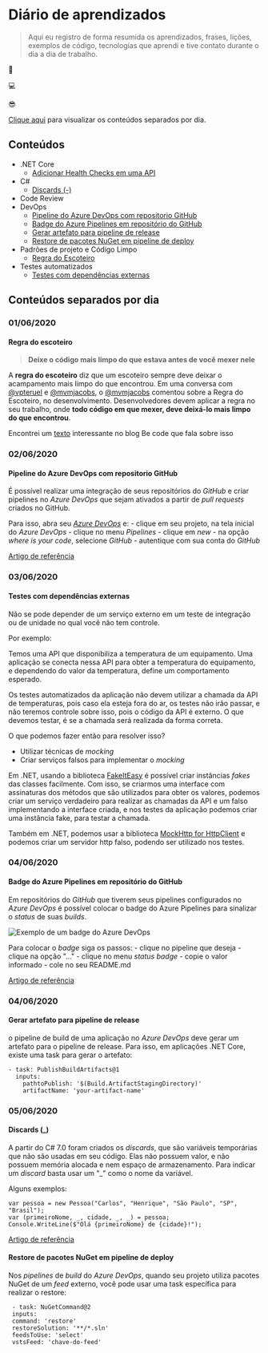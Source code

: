 
# Diário de aprendizados 

> Aqui eu registro de forma resumida os aprendizados, frases, lições, exemplos de código, tecnologias que aprendi e tive contato durante o dia a dia de trabalho.

📖

💻

😎

[Clique aqui](#conteúdos-separados-por-dia) para visualizar os conteúdos separados por dia.

## Conteúdos

- .NET Core
    - [Adicionar Health Checks em uma API](#adicionar-health-checks-em-uma-api)
- C#
    - [Discards (-)](#discards-_-)
- Code Review
- DevOps
    - [Pipeline do Azure DevOps com repositorio GitHub](#pipeline-do-azure-devops-com-repositorio-github)
    - [Badge do Azure Pipelines em repositório do GitHub](#badge-do-azure-pipelines-em-repositório-do-github)
    - [Gerar artefato para pipeline de release](#gerar-artefato-para-pipeline-de-release)
    - [Restore de pacotes NuGet em pipeline de deploy](#restore-de-pacotes-nuget-em-pipeline-de-deploy)
- Padrões de projeto e Código Limpo
    - [Regra do Escoteiro](#regra-do-escoteiro)
- Testes automatizados
    - [Testes com dependências externas]()

## Conteúdos separados por dia

### 01/06/2020
    
#### Regra do escoteiro

>**Deixe o código mais limpo do que estava antes de você mexer nele**

A **regra do escoteiro** diz que um escoteiro sempre deve deixar o acampamento mais limpo do que encontrou.
Em uma conversa com [@vpteruel](https://github.com/vpteruel) e [@mvmjacobs](https://github.com/mvmjacobs), o [@mvmjacobs](https://github.com/mvmjacobs) comentou sobre a Regra do Escoteiro, no desenvolvimento. Desenvolvedores devem aplicar a regra no seu trabalho, onde **todo código em que mexer, deve deixá-lo mais limpo do que encontrou**.

Encontrei um [texto](https://becode.com.br/clean-code/#:~:text=Regra%20de%20Escoteiro&text=Para%20desenvolvedores%2C%20podemos%20adaptar%20para,n%C3%A3o%20impactar%20as%20funcionalidades%20existentes.) interessante no blog Be code que fala sobre isso

### 02/06/2020

#### Pipeline do Azure DevOps com repositorio GitHub

É possível realizar uma integração de seus repositórios do _GitHub_ e criar pipelines no _Azure DevOps_ que sejam ativados a partir de _pull requests_ criados no GitHub.

Para isso, abra seu [_Azure DevOps_](https://dev.azure.com/) e:
    - clique em seu projeto, na tela inicial do _Azure DevOps_
    - clique no menu _Pipelines_
    - clique em _new_
    - na opção _where is your code_, selecione _GitHub_
    - autentique com sua conta do _GitHub_

[Artigo de referência](https://docs.microsoft.com/en-us/azure/devops/pipelines/create-first-pipeline)

### 03/06/2020

#### Testes com dependências externas

Não se pode depender de um serviço externo em um teste de integração ou de unidade no qual você não tem controle.

Por exemplo:

Temos uma API que disponibiliza a temperatura de um equipamento. Uma aplicação se conecta nessa API para obter a temperatura do equipamento, e dependendo do valor da temperatura, define um comportamento esperado.

Os testes automatizados da aplicação não devem utilizar a chamada da API de temperaturas, pois caso ela esteja fora do ar, os testes não irão passar, e não teremos controle sobre isso, pois o código da API é externo. O que devemos testar, é se a chamada será realizada da forma correta.

O que podemos fazer então para resolver isso?

- Utilizar técnicas de _mocking_
- Criar serviços falsos para implementar o _mocking_

Em .NET, usando a biblioteca [FakeItEasy](https://fakeiteasy.github.io/) é possível criar instâncias _fakes_ das classes facilmente.
Com isso, se criarmos uma interface com assinaturas dos métodos que são utilizados para obter os valores, podemos criar um serviço verdadeiro para realizar as chamadas da API e um falso implementando a interface criada, e nos testes da aplicação podemos criar uma instância fake, para testar a chamada.

Também em .NET, podemos usar a biblioteca [MockHttp for HttpClient](https://github.com/richardszalay/mockhttp) e podemos criar um servidor http falso, podendo ser utilizado nos testes.

### 04/06/2020

#### Badge do Azure Pipelines em repositório do GitHub

Em repositórios do _GitHub_ que tiverem seus pipelines configurados no _Azure DevOps_ é possível colocar o badge do Azure Pipelines para sinalizar o _status_ de suas _builds_.

![Exemplo de um badge do Azure DevOps](https://docs.microsoft.com/en-us/azure/devops/pipelines/media/azure-pipelines-succeeded.png?view=azure-devops)

Para colocar o _badge_ siga os passos:
    - clique no pipeline que deseja
    - clique na opção "..."
    - clique no menu _status badge_
    - copie o valor informado
    - cole no seu README.md

[Artigo de referência](https://docs.microsoft.com/en-us/azure/devops/pipelines/media/azure-pipelines-succeeded.png?view=azure-devops)

### 04/06/2020

#### Gerar artefato para pipeline de release

o pipeline de build de uma aplicação no _Azure DevOps_ deve gerar um artefato para o pipeline de release.
Para isso, em aplicações .NET Core, existe uma task para gerar o artefato:

```
- task: PublishBuildArtifacts@1
  inputs:
    pathtoPublish: '$(Build.ArtifactStagingDirectory)' 
    artifactName: 'your-artifact-name'
```


### 05/06/2020

#### Discards (_)

A partir do C# 7.0 foram criados os _discards_, que são variáveis temporárias que não são usadas em seu código.
Elas não possuem valor, e não possuem memória alocada e nem espaço de armazenamento.
Para indicar um _discard_ basta usar um "_" como o nome da variável.

Alguns exemplos:

```
var pessoa = new Pessoa("Carlos", "Henrique", "São Paulo", "SP", "Brasil");
var (primeiroNome, _, cidade, _, _) = pessoa;
Console.WriteLine($"Olá {primeiroNome} de {cidade}!");
```

[Artigo de referência](https://docs.microsoft.com/en-us/dotnet/csharp/discards)


#### Restore de pacotes NuGet em pipeline de deploy

Nos _pipelines_ de _build_ do _Azure DevOps_, quando seu projeto utiliza pacotes NuGet de um _feed_ externo, você pode usar uma task específica para realizar o restore:

```
 - task: NuGetCommand@2
 inputs:
 command: 'restore'
 restoreSolution: '**/*.sln'
 feedsToUse: 'select'
 vstsFeed: 'chave-do-feed'
```
